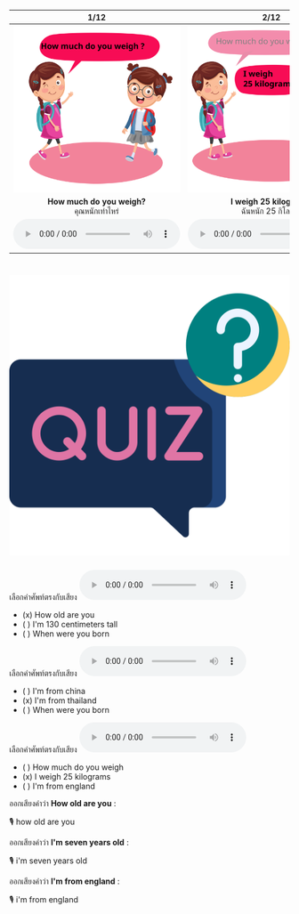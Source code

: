 <div class="carrousel">


|1/12|2/12|3/12|4/12|5/12|6/12|7/12|8/12|9/12|10/12|11/12|12/12|
| :----: | :----: | :----: | :----: | :----: | :----: | :----: | :----: | :----: | :----: | :----: | :----: |
|![](/media/img/personal&#x20;information__How&#x20;much&#x20;do&#x20;you&#x20;weigh.svg)|![](/media/img/personal&#x20;information__I&#x20;weigh&#x20;25&#x20;kilograms.svg)|![](/media/img/personal&#x20;information__How&#x20;old&#x20;are&#x20;you.svg)|![](/media/img/personal&#x20;information__I'm&#x20;10&#x20;years&#x20;old.svg)|![](/media/img/personal&#x20;information__How&#x20;tall&#x20;are&#x20;you.svg)|![](/media/img/personal&#x20;information__I'm&#x20;130&#x20;centimeters&#x20;tall.svg)|![](/media/img/personal&#x20;information__When&#x20;were&#x20;you&#x20;born.svg)|![](/media/img/personal&#x20;information__I&#x20;was&#x20;born&#x20;on&#x20;February&#x20;14&#x20;2013.svg)|![](/media/img/personal&#x20;information__I'm&#x20;a&#x20;student.svg)|![](/media/img/personal&#x20;information__I'm&#x20;from&#x20;Thailand.svg)|![](/media/img/personal&#x20;information__I'm&#x20;from&#x20;England.svg)|![](/media/img/personal&#x20;information__I'm&#x20;from&#x20;China.svg)|
|**How much do you weigh?**<br>คุณหนักเท่าไหร่|**I weigh 25 kilograms.**<br>ฉันหนัก 25 กิโลกรัม|**How old are you?**<br>คุณอายุเท่าไหร่|**I'm 10 years old.**<br>ฉันอายุ 10 ขวบ|**How tall are you?**<br>คุณสูงเท่าไหร่|**I'm 130 centimeters tall.**<br>ฉันสูง 130 เซนติเมตร|**When were you born?**<br>คุณเกิดเมื่อไหร่|**I was born on February 14 2013.**<br>ฉันเกิดวันที่ 14 กุมภาพันธ์ 2013|**I'm a student.**<br>ฉันเป็นนักเรียน|**I'm from Thailand.**<br>ฉันมาจากประเทศไทย|**I'm from England.**<br>ฉันมาจากประเทศอังกฤษ|**I'm from China.**<br>ฉันมาจากประเทศจีน|
|![](/media/audio/How&#x20;much&#x20;do&#x20;you&#x20;weigh.mp3)|![](/media/audio/I&#x20;weigh&#x20;25&#x20;kilograms.mp3)|![](/media/audio/How&#x20;old&#x20;are&#x20;you.mp3)|![](/media/audio/I'm&#x20;10&#x20;years&#x20;old.mp3)|![](/media/audio/How&#x20;tall&#x20;are&#x20;you.mp3)|![](/media/audio/I'm&#x20;130&#x20;centimeters&#x20;tall.mp3)|![](/media/audio/When&#x20;were&#x20;you&#x20;born.mp3)|![](/media/audio/I&#x20;was&#x20;born&#x20;on&#x20;February&#x20;14&#x20;2013.mp3)|![](/media/audio/I'm&#x20;a&#x20;student.mp3)|![](/media/audio/I'm&#x20;from&#x20;Thailand.mp3)|![](/media/audio/I'm&#x20;from&#x20;England.mp3)|![](/media/audio/I'm&#x20;from&#x20;China.mp3)|

</div>



# ![icon](/media/icons/quiz.svg) 


เลือกคำศัพท์ตรงกับเสียง ![](/media/audio/How&#x20;old&#x20;are&#x20;you.mp3) 
 - (x) How old are you
 - ( ) I'm 130 centimeters tall
 - ( ) When were you born


เลือกคำศัพท์ตรงกับเสียง ![](/media/audio/I'm&#x20;from&#x20;Thailand.mp3) 
 - ( ) I'm from china
 - (x) I'm from thailand
 - ( ) When were you born


เลือกคำศัพท์ตรงกับเสียง ![](/media/audio/I&#x20;weigh&#x20;25&#x20;kilograms.mp3) 
 - ( ) How much do you weigh
 - (x) I weigh 25 kilograms
 - ( ) I'm from england

ออกเสียงคำว่า **How old are you** :

🎙️ how old are you

ออกเสียงคำว่า **I'm seven years old** :

🎙️ i'm seven years old

ออกเสียงคำว่า **I'm from england** :

🎙️ i'm from england

